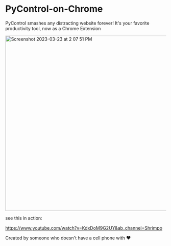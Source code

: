 # PyControl-on-Chrome

PyControl smashes any distracting website forever! It's your favorite productivity tool, now as a Chrome Extension 

<img width="548" alt="Screenshot 2023-03-23 at 2 07 51 PM" src="https://user-images.githubusercontent.com/44841991/227305450-a791f435-592e-4eb5-915b-0d74944284d3.png">

see this in action:

https://www.youtube.com/watch?v=KdxDoM9G2UY&ab_channel=Shrimpo


Created by someone who doesn't have a cell phone with ❤️
